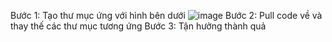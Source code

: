 Bước 1: Tạo thư mục ứng với hình bên dưới
  ![image](https://github.com/user-attachments/assets/e7afbd33-3c91-4e36-9c9e-4e937fbfbe4f)
Bước 2: Pull code về và thay thế các thư mục tương ứng
Bước 3: Tận hưởng thành quả

